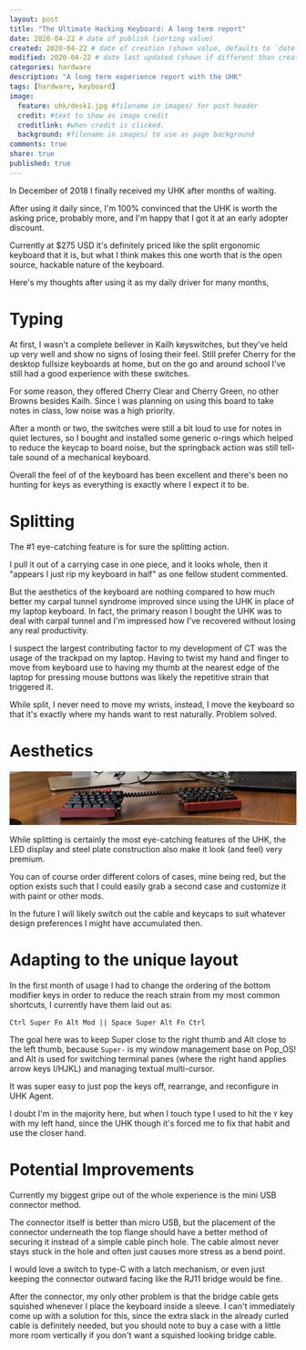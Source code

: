 ```yaml
---
layout: post
title: "The Ultimate Hacking Keyboard: A long term report"
date: 2020-04-22 # date of publish (sorting value)
created: 2020-04-22 # date of creation (shown value, defaults to `date`)
modified: 2020-04-22 # date last updated (shown if different than created)
categories: hardware
description: "A long term experience report with the UHK"
tags: [hardware, keyboard]
image:
  feature: uhk/desk1.jpg #filename in images/ for post header
  credit: #text to show as image credit
  creditlink: #when credit is clicked.
  background: #filename in images/ to use as page background
comments: true
share: true
published: true
---
```


In December of 2018 I finally received my UHK after months of waiting.

After using it daily since, I'm 100% convinced that the UHK is worth the asking price, probably more, and I'm happy that I got it at an early adopter discount.

Currently at $275 USD it's definitely priced like the split ergonomic keyboard that it is, but what I think makes this one worth that is the open source, hackable nature of the keyboard.

Here's my thoughts after using it as my daily driver for many months,


# Typing

At first, I wasn't a complete believer in Kailh keyswitches, but they've held up very well and show no signs of losing their feel. Still prefer Cherry for the desktop fullsize keyboards at home, but on the go and around school I've still had a good experience with these switches.

For some reason, they offered Cherry Clear and Cherry Green, no other Browns besides Kailh. Since I was planning on using this board to take notes in class, low noise was a high priority.

After a month or two, the switches were still a bit loud to use for notes in quiet lectures, so I bought and installed some generic o-rings which helped to reduce the keycap to board noise, but the springback action was still tell-tale sound of a mechanical keyboard.

Overall the feel of of the keyboard has been excellent and there's been no hunting for keys as everything is exactly where I expect it to be.

# Splitting

The #1 eye-catching feature is for sure the splitting action.

I pull it out of a carrying case in one piece, and it looks whole, then it "appears I just rip my keyboard in half" as one fellow student commented.

But the aesthetics of the keyboard are nothing compared to how much better my carpal tunnel syndrome improved since using the UHK in place of my laptop keyboard. In fact, the primary reason I bought the UHK was to deal with carpal tunnel and I'm impressed how I've recovered without losing any real productivity.

I suspect the largest contributing factor to my development of CT was the usage of the trackpad on my laptop. Having to twist my hand and finger to move from keyboard use to having my thumb at the nearest edge of the laptop for pressing mouse buttons was likely the repetitive strain that triggered it.

While split, I never need to move my wrists, instead, I move the keyboard so that it's exactly where my hands want to rest naturally. Problem solved.

# Aesthetics

![](/images/uhk/desk1cut.jpg)

While splitting is certainly the most eye-catching features of the UHK, the LED display and steel plate construction also make it look (and feel) very premium.

You can of course order different colors of cases, mine being red, but the option exists such that I could easily grab a second case and customize it with paint or other mods.

In the future I will likely switch out the cable and keycaps to suit whatever design preferences I might have accumulated then.

# Adapting to the unique layout

In the first month of usage I had to change the ordering of the bottom modifier keys in order to reduce the reach strain from my most common shortcuts, I currently have them laid out as:

```
Ctrl Super Fn Alt Mod || Space Super Alt Fn Ctrl
```

The goal here was to keep Super close to the right thumb and Alt close to the left thumb, because `Super-` is my window management base on Pop_OS! and Alt is used for switching terminal panes (where the right hand applies arrow keys I/HJKL) and managing textual multi-cursor.

It was super easy to just pop the keys off, rearrange, and reconfigure in UHK Agent.

I doubt I'm in the majority here, but when I touch type I used to hit the `Y` key with my left hand, since the UHK though it's forced me to fix that habit and use the closer hand.

# Potential Improvements

Currently my biggest gripe out of the whole experience is the mini USB connector method.

The connector itself is better than micro USB, but the placement of the connector underneath the top flange should have a better method of securing it instead of a simple cable pinch hole. The cable almost never stays stuck in the hole and often just causes more stress as a bend point.

I would love a switch to type-C with a latch mechanism, or even just keeping the connector outward facing like the RJ11 bridge would be fine.

After the connector, my only other problem is that the bridge cable gets squished whenever I place the keyboard inside a sleeve. I can't immediately come up with a solution for this, since the extra slack in the already curled cable is definitely needed, but you should note to buy a case with a little more room vertically if you don't want a squished looking bridge cable.
